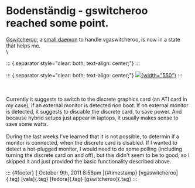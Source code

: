 Bodenständig - gswitcheroo reached some point.
==============================================

[Gswitcheroo](http://dummdida.blogspot.com/search/label/gswitcheroo), a
[small daemon](https://gitorious.org/valastuff/gswitcheroo) to handle
vgaswitcheroo, is now in a state that helps me.\
\

::: {.separator style="clear: both; text-align: center;"}
:::

::: {.separator style="clear: both; text-align: center;"}
[![](http://2.bp.blogspot.com/-3PMpmEImtfs/TpHttVE7SKI/AAAAAAAAAGk/kJlgo6ni2OA/s1600/takeaswitch1.png){width="550"}](http://2.bp.blogspot.com/-3PMpmEImtfs/TpHttVE7SKI/AAAAAAAAAGk/kJlgo6ni2OA/s1600/takeaswitch1.png)
:::

\
\
Currently it suggests to switch to the discrete graphics card (an ATI
card in my case), if an external monitor is detected non boot. If no
external monitor is detected, it suggests to discable the discrete card,
to save power. And because hybrid setups just appear in laptops, it
usually makes sense to save some watts.\
\
During the last weeks I've learned that it is not possible, to determin
if a monitor is connected, when the discrete card is disabled. If I
wanted to detect a hot-plugged monitor, I would need to do some polling
(including turning the discrete card on and off), but this didn't seem
to be to good, so I skipped it and just provided the basic functionality
described above.

::: {#footer}
[ October 9th, 2011 8:56pm ]{#timestamp} [vgaswitcheroo]{.tag}
[vala]{.tag} [fedora]{.tag} [gswitcheroo]{.tag}
:::
